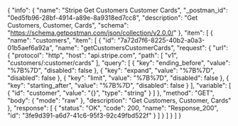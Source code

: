{
  "info": {
    "name": "Stripe Get Customers Customer Cards",
    "_postman_id": "0ed5fb96-28bf-4914-a89e-8a9318ed7cc8",
    "description": "Get Customers, Customer, Cards",
    "schema": "https://schema.getpostman.com/json/collection/v2.0.0/"
  },
  "item": [
    {
      "name": "customers",
      "item": [
        {
          "id": "7a72d7f6-8225-40b2-a0a3-01b5aef6a92a",
          "name": "getCustomersCustomerCards",
          "request": {
            "url": {
              "protocol": "http",
              "host": "api.stripe.com",
              "path": [
                "v1",
                "customers/:customer/cards"
              ],
              "query": [
                {
                  "key": "ending_before",
                  "value": "%7B%7D",
                  "disabled": false
                },
                {
                  "key": "expand",
                  "value": "%7B%7D",
                  "disabled": false
                },
                {
                  "key": "limit",
                  "value": "%7B%7D",
                  "disabled": false
                },
                {
                  "key": "starting_after",
                  "value": "%7B%7D",
                  "disabled": false
                }
              ],
              "variable": [
                {
                  "id": "customer",
                  "value": "{}",
                  "type": "string"
                }
              ]
            },
            "method": "GET",
            "body": {
              "mode": "raw"
            },
            "description": "Get Customers, Customer, Cards"
          },
          "response": [
            {
              "status": "OK",
              "code": 200,
              "name": "Response_200",
              "id": "3fe9d391-a6d7-41c6-95f3-92c49fbd522f"
            }
          ]
        }
      ]
    }
  ]
}